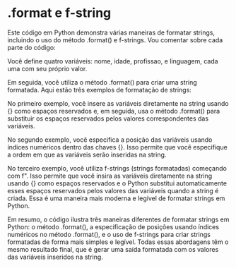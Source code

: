 # .format e f-string
Este código em Python demonstra várias maneiras de formatar strings, incluindo o uso do método .format() e f-strings. Vou comentar sobre cada parte do código:

Você define quatro variáveis: nome, idade, profissao, e linguagem, cada uma com seu próprio valor.

Em seguida, você utiliza o método .format() para criar uma string formatada. Aqui estão três exemplos de formatação de strings:

No primeiro exemplo, você insere as variáveis diretamente na string usando {} como espaços reservados e, em seguida, usa o método .format() para substituir os espaços reservados pelos valores correspondentes das variáveis.

No segundo exemplo, você especifica a posição das variáveis usando índices numéricos dentro das chaves {}. Isso permite que você especifique a ordem em que as variáveis serão inseridas na string.

No terceiro exemplo, você utiliza f-strings (strings formatadas) começando com f". Isso permite que você insira as variáveis diretamente na string usando {} como espaços reservados e o Python substitui automaticamente esses espaços reservados pelos valores das variáveis quando a string é criada. Essa é uma maneira mais moderna e legível de formatar strings em Python.

Em resumo, o código ilustra três maneiras diferentes de formatar strings em Python: o método .format(), a especificação de posições usando índices numéricos no método .format(), e o uso de f-strings para criar strings formatadas de forma mais simples e legível. Todas essas abordagens têm o mesmo resultado final, que é gerar uma saída formatada com os valores das variáveis inseridos na string.





